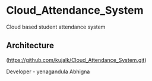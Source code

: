 # Cloud_Attendance_System
Cloud based student attendance system

Architecture
---------------

(https://github.com/kujalk/Cloud_Attendance_System.git)


Developer - yenagandula Abhigna
